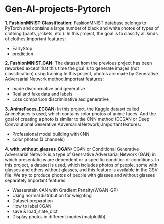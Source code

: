 # Gen-AI-projects-Pytorch

**1. FashionMNIST-Classification:**
FashionMNIST database belongs to PyTorch and contains a large number of black and white photos of types of clothing (pants, jackets, etc.). In this project, the goal is to classify all kinds of clothes.Important features: 
- EarlyStop
- prediction


**2. FashionMNIST_GAN:** 
The dataset from the previous project has been reworked except that this time the goal is to generate images (not classification) using training.In this project, photos are made by Generative Adversarial Network method.Important features: 
- made discriminative and generative
- Real and fake data and labels
- Loss comparison discriminative and generative


**3. AnimeFaces_DCGAN:** 
In this project, the Kaggle dataset called AnimeFaces is used, which contains color photos of anime faces. And the goal of creating a photo is similar to the CNN method (DCGAN or Deep Convolutional Generative Adversarial Network).Important features:
- Professional model building with CNN
- color photos (3 channels)


**4. with_without_glasses_CGAN:** 
CGAN or Conditional Generative Adversarial Network is a type of Generative Adversarial Network (GAN) in which presentations are dependent on a specific condition or conditions. In this project, a dataset is used, which includes photos of people, some with glasses and others without glasses, and this feature is available in the CSV file. We try to produce photos of people with glasses and without glasses separately.Important features:
- Wasserstein GAN with Gradient Penalty(WGAN-GP)
- Using normal distribution for weighting
- Dataset preparation
- How to label CGAN
- save & load_state_dict
- Display photos in different modes (matplotlib)
  
